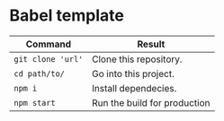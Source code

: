 # Babel template

<table>
  <thead>
    <tr>
      <th>Command</th>
      <th>Result</th>
    </tr>
  </thead>
  <tbody>
    <tr>
      <td><code>git clone 'url'</code></td>
      <td>Clone this repository.</td>
    </tr>
    <tr>
      <td><code>cd path/to/</code></td>
      <td>Go into this project.</td>
    </tr>
    <tr>
      <td><code>npm i</code></td>
      <td>Install dependecies.</td>
    </tr>
    <tr>
      <td><code>npm start</code></td>
      <td>Run the build for production</td>
    </tr>
  </tbody>
</table>
